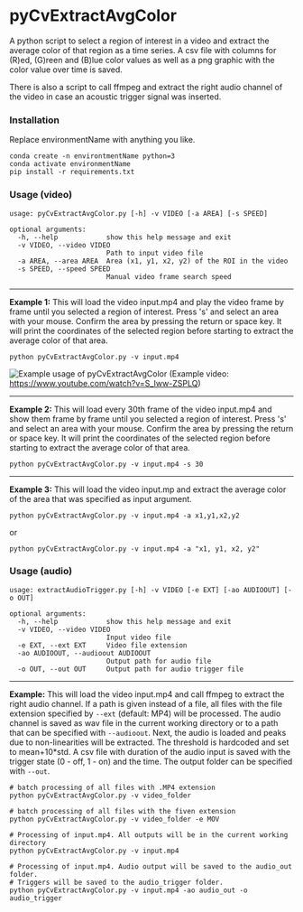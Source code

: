 # pyCvExtractAvgColor
A python script to select a region of interest in a video and
extract the average color of that region as a time series.
A csv file with columns for (R)ed, (G)reen and (B)lue color values
as well as a png graphic with the color value over time is saved.

There is also a script to call ffmpeg and extract the right audio channel of
the video in case an acoustic trigger signal was inserted.

### Installation
Replace environmentName with anything you like.
```
conda create -n environtmentName python=3
conda activate environmentName
pip install -r requirements.txt
```

### Usage (video)
```
usage: pyCvExtractAvgColor.py [-h] -v VIDEO [-a AREA] [-s SPEED]

optional arguments:
  -h, --help            show this help message and exit
  -v VIDEO, --video VIDEO
                        Path to input video file
  -a AREA, --area AREA  Area (x1, y1, x2, y2) of the ROI in the video
  -s SPEED, --speed SPEED
                        Manual video frame search speed
```

---
__Example 1:__ This will load the video input.mp4 and play the video
frame by frame until you selected a region of interest.
Press 's' and select an area with your mouse.
Confirm the area by pressing the return or space key.
It will print the coordinates of the selected region before starting to
extract the average color of that area.
```
python pyCvExtractAvgColor.py -v input.mp4
```

![Example usage of pyCvExtractAvgColor](example.gif)
(Example video: https://www.youtube.com/watch?v=S_Iww-ZSPLQ)


---
__Example 2:__ This will load every 30th frame of the video input.mp4 and show them
frame by frame until you selected a region of interest.
Press 's' and select an area with your mouse.
Confirm the area by pressing the return or space key.
It will print the coordinates of the selected region before starting to
extract the average color of that area.
```
python pyCvExtractAvgColor.py -v input.mp4 -s 30
```

---
__Example 3:__ This will load the video input.mp and extract the average color of the area
that was specified as input argument.
```
python pyCvExtractAvgColor.py -v input.mp4 -a x1,y1,x2,y2
```
or
```
python pyCvExtractAvgColor.py -v input.mp4 -a "x1, y1, x2, y2"
```

### Usage (audio)
```
usage: extractAudioTrigger.py [-h] -v VIDEO [-e EXT] [-ao AUDIOOUT] [-o OUT]

optional arguments:
  -h, --help            show this help message and exit
  -v VIDEO, --video VIDEO
                        Input video file
  -e EXT, --ext EXT     Video file extension
  -ao AUDIOOUT, --audioout AUDIOOUT
                        Output path for audio file
  -o OUT, --out OUT     Output path for audio trigger file
```

---
__Example:__ This will load the video input.mp4 and call ffmpeg to extract the
right audio channel. If a path is given instead of a file, all files with the
file extension specified by ```--ext``` (default: MP4) will be processed.
The audio channel is saved as wav file in the current working directory or to a
path that can be specified with ```--audioout```. Next, the audio is loaded and
peaks due to non-linearities will be extracted. The threshold is hardcoded and
set to mean+10*std. A csv file with duration of the audio input is saved with
the trigger state (0 - off, 1 - on) and the time. The output folder can be
specified with ```--out```.

```
# batch processing of all files with .MP4 extension
python pyCvExtractAvgColor.py -v video_folder
```

```
# batch processing of all files with the fiven extension
python pyCvExtractAvgColor.py -v video_folder -e MOV
```

```
# Processing of input.mp4. All outputs will be in the current working directory
python pyCvExtractAvgColor.py -v input.mp4
```

```
# Processing of input.mp4. Audio output will be saved to the audio_out folder.
# Triggers will be saved to the audio_trigger folder.
python pyCvExtractAvgColor.py -v input.mp4 -ao audio_out -o audio_trigger
```
